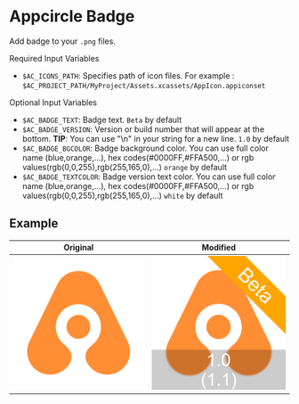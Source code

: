 # Appcircle Badge

Add badge to your `.png` files.

Required Input Variables
- `$AC_ICONS_PATH`: Specifies path of icon files. For example : `$AC_PROJECT_PATH/MyProject/Assets.xcassets/AppIcon.appiconset`

Optional Input Variables
- `$AC_BADGE_TEXT`: Badge text. `Beta` by default
- `$AC_BADGE_VERSION`: Version or build number that will appear at the bottom. **TIP**: You can use "\n" in your string for a new line. `1.0` by default
- `$AC_BADGE_BGCOLOR`: Badge background color. You can use full color name (blue,orange,...), hex codes(#0000FF,#FFA500,...) or rgb values(rgb(0,0,255),rgb(255,165,0),...) `orange` by default
- `$AC_BADGE_TEXTCOLOR`: Badge version text color. You can use full color name (blue,orange,...), hex codes(#0000FF,#FFA500,...) or rgb values(rgb(0,0,255),rgb(255,165,0),...) `white` by default

Example
---
|Original|Modified|
|--------|------|
|![Original Image](assets/original.png?raw=true)|![Modified Image](assets/badged.png?raw=true")|